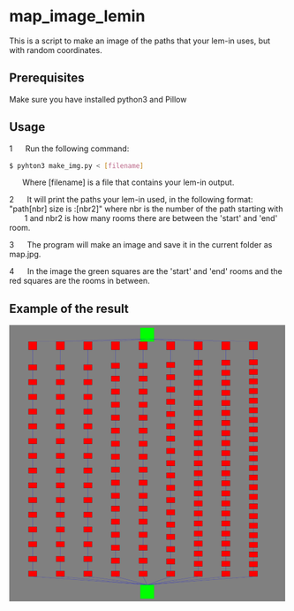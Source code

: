 # map_image_lemin

This is a script to make an image of the paths that your lem-in uses, but with random coordinates.

## Prerequisites

Make sure you have installed python3 and Pillow

## Usage

1&nbsp;&nbsp;&nbsp;&nbsp;&nbsp;&nbsp;Run the following command:
```bash
$ pyhton3 make_img.py < [filename]
```
&nbsp;&nbsp;&nbsp;&nbsp;&nbsp;&nbsp;Where [filename] is a file that contains your lem-in output.

2&nbsp;&nbsp;&nbsp;&nbsp;&nbsp;&nbsp;It will print the paths your lem-in used, in the following format: "path[nbr] size is :[nbr2]" where nbr is the number of the path starting with &nbsp;&nbsp;&nbsp;&nbsp;&nbsp;&nbsp; 1 and nbr2 is how many rooms there are between the 'start' and 'end' room.

3&nbsp;&nbsp;&nbsp;&nbsp;&nbsp;&nbsp;The program will make an image and save it in the current folder as map.jpg.

4&nbsp;&nbsp;&nbsp;&nbsp;&nbsp;&nbsp;In the image the green squares are the 'start' and 'end' rooms and the red squares are the rooms in between.

## Example of the result

![Image of results](example_map_result.png)
